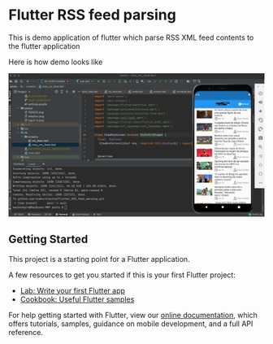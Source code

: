 # Flutter RSS feed parsing

This is demo application of flutter which parse RSS XML feed contents to the flutter application

Here is how demo looks like

![alt text](https://github.com/nyakurilevite/Flutter_RSS_feed_parsing/blob/main/assets/Screen%20Shot%202022-01-26%20at%2010.31.01.png?raw=true)

## Getting Started

This project is a starting point for a Flutter application.

A few resources to get you started if this is your first Flutter project:

- [Lab: Write your first Flutter app](https://flutter.dev/docs/get-started/codelab)
- [Cookbook: Useful Flutter samples](https://flutter.dev/docs/cookbook)

For help getting started with Flutter, view our
[online documentation](https://flutter.dev/docs), which offers tutorials,
samples, guidance on mobile development, and a full API reference.
